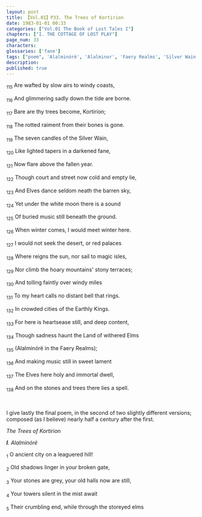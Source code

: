 ```yaml
---
layout: post
title: 【Vol.01】P33. The Trees of Kortirion
date: 1983-01-01 00:33
categories: ["Vol.01 The Book of Lost Tales I"]
chapters: ["I. THE COTTAGE OF LOST PLAY"]
page_num: 33
characters: 
glossaries: ['fane']
tags: ["poem", 'Alalminórë', 'Alalminor', 'Faery Realms', 'Silver Wain', 'Kortirion', 'Land of Elms', 'Kortirion among the Trees', 'The Trees of Kortirion']
description: 
published: true
---
```


<SUB>115</SUB> Are wafted by slow airs to windy coasts,

<SUB>116</SUB> And glimmering sadly down the tide are borne.

<SUB>117</SUB> Bare are thy trees become, Kortirion;

<SUB>118</SUB> The rotted raiment from their bones is gone.

<SUB>119</SUB> The seven candles of the Silver Wain,

<SUB>120</SUB> Like lighted tapers in a darkened fane,

<SUB>121</SUB> Now flare above the fallen year.

<SUB>122</SUB> Though court and street now cold and empty lie,

<SUB>123</SUB> And Elves dance seldom neath the barren sky,

<SUB>124</SUB> Yet under the white moon there is a sound

<SUB>125</SUB> Of buried music still beneath the ground.

<SUB>126</SUB> When winter comes, I would meet winter here.

<SUB>127</SUB> I would not seek the desert, or red palaces

<SUB>128</SUB> Where reigns the sun, nor sail to magic isles,

<SUB>129</SUB> Nor climb the hoary mountains' stony terraces;

<SUB>130</SUB> And tolling faintly over windy miles

<SUB>131</SUB> To my heart calls no distant bell that rings.

<SUB>132</SUB> In crowded cities of the Earthly Kings.

<SUB>133</SUB> For here is heartsease still, and deep content,

<SUB>134</SUB> Though sadness haunt the Land of withered Elms

<SUB>135</SUB> (Alalminórë in the Faery Realms);

<SUB>136</SUB> And making music still in sweet lament

<SUB>137</SUB> The Elves here holy and immortal dwell,

<SUB>138</SUB> And on the stones and trees there lies a spell.

<BR>

I give lastly the final poem, in the second of two slightly different versions; composed (as I believe) nearly half a century after the first.

<I>The Trees of Kortirion</I>

<I><B>I</B>. Alalminórë</I>

<SUB>1</SUB> O ancient city on a leaguered hill!

<SUB>2</SUB> Old shadows linger in your broken gate,

<SUB>3</SUB> Your stones are grey, your old halls now are still,

<SUB>4</SUB> Your towers silent in the mist await

<SUB>5</SUB> Their crumbling end, while through the storeyed elms

